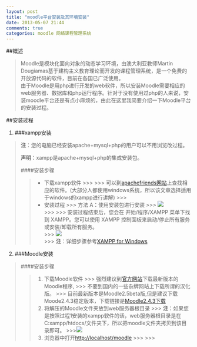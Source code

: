 ```yaml
---
layout: post
title: "moodle平台安装及其环境安装"
date: 2013-05-07 21:44
comments: true
categories: moodle 网络课程管理系统
---
```

##概述
>
> Moodle是模块化面向对象的动态学习环境，由澳大利亚教师Martin Dougiamas基于建构主义教育理论而开发的课程管理系统，是一个免费的开放源代码的软件，目前在各国已广泛使用。<br />
>由于Moodle是用php进行开发的web软件，所以安装Moodle需要相应的web服务器、数据库和php运行程序。针对于没有使用过php的人来说，安装moodle平台还是有点小麻烦的，由此在这里我简要介绍一下Moodle平台的安装过程。
>

##安装过程

1. ###xampp安装
> **注**：您的电脑已经安装apache+mysql+php的用户可以不用浏览改过程。
>
> **声明**：xampp是apache+mysql+php的集成安装包。
>
> ####安装步骤
>>+ 下载xampp软件
	>>>
	>>> 可以到[apachefriends网站](http://www.apachefriends.org/zh_cn/xampp.html)上查找相应的软件。(大部分人都使用windows系统，所以该文章选择适用于windows的xampp进行讲解)
	>>>	
>>+ 安装过程
	>>> 方法 A：使用安装包进行安装
	>>> ![](http://www.apachefriends.org/images/1729.jpg) <br /> 
	>>> 
	>>> 安装过程结束后，您会在 开始/程序/XAMPP 菜单下找到 XAMPP。您可以使用 XAMPP 控制面板来启动/停止所有服务或安装/卸载所有服务。<br />
	>>> ![](http://www.apachefriends.org/images/1734.jpg) <br/>
	>>> **注**：详细步骤参考[XAMPP for Windows](http://www.apachefriends.org/zh_cn/xampp-windows.html#1735)

2. ###Moodle安装
> ####安装步骤
>>1. 下载Moodle软件
	>>> 强烈建议到[官方网站](https://moodle.org/)下载最新版本的Moodle程序,
	>>> 不要到国内的一些杂牌网站上下载所谓的汉化版。
	>>> 目前最新版本是Moodle2.5beta版,但是建议下载Moode2.4.3稳定版本，下载链接是[Moodle2.4.3下载](http://download.moodle.org/download.php/moodle/moodle-latest.tgz)
>>2. 将解压的Moodle文件夹放到web服务器根目录
	>>> **注**：如果您是按照过程1安装的xampp软件的话，web服务器根目录是在C:xampp/htdocs/文件夹下，所以把moodle文件夹拷贝到该目录即可。
	>>>![](https://raw.github.com/yanzheli/yanzheli.github.com/source/source/images/moodle_url.jpg)
>>3. 浏览器中打开[http://localhost/moodle](http://localhost/moodle)
	>>>
	>>>
